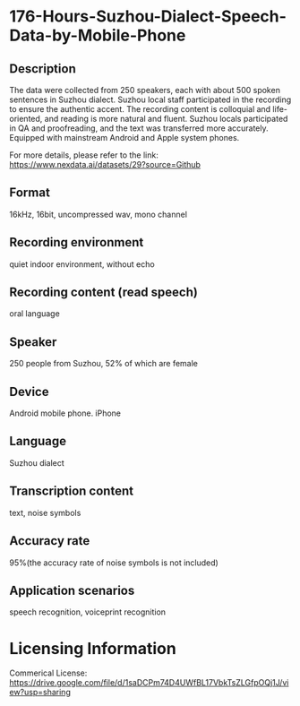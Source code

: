 # 176-Hours-Suzhou-Dialect-Speech-Data-by-Mobile-Phone


## Description
The data were collected from 250 speakers, each with about 500 spoken sentences in Suzhou dialect. Suzhou local staff participated in the recording to ensure the authentic accent. The recording content is colloquial and life-oriented, and reading is more natural and fluent. Suzhou locals participated in QA and proofreading, and the text was transferred more accurately. Equipped with mainstream Android and Apple system phones.

For more details, please refer to the link: https://www.nexdata.ai/datasets/29?source=Github

## Format
16kHz, 16bit, uncompressed wav, mono channel

## Recording environment
quiet indoor environment, without echo

## Recording content (read speech)
oral language

## Speaker
250 people from Suzhou, 52% of which are female

## Device
Android mobile phone. iPhone

## Language
Suzhou dialect

## Transcription content
text, noise symbols

## Accuracy rate
95%(the accuracy rate of noise symbols is not included)

## Application scenarios
speech recognition, voiceprint recognition

# Licensing Information
Commerical License: https://drive.google.com/file/d/1saDCPm74D4UWfBL17VbkTsZLGfpOQj1J/view?usp=sharing
